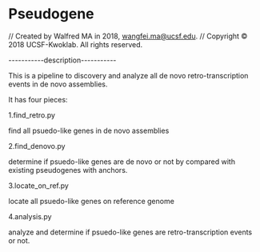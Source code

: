 # Pseudogene

//  Created by Walfred MA in 2018, wangfei.ma@ucsf.edu.
//  Copyright © 2018 UCSF-Kwoklab. All rights reserved.

-----------description-----------

This is a pipeline to discovery and analyze all de novo retro-transcription events in de novo assemblies.

It has four pieces:

  1.find_retro.py	
  
  find all psuedo-like genes in de novo assemblies
  
  2.find_denovo.py	
  
  determine if psuedo-like genes are de novo or not by compared with existing pseudogenes with anchors.
  
  3.locate_on_ref.py
  
  locate all psuedo-like genes on reference genome
  
  4.analysis.py	
  
  analyze and determine if psuedo-like genes are retro-transcription events or not.
